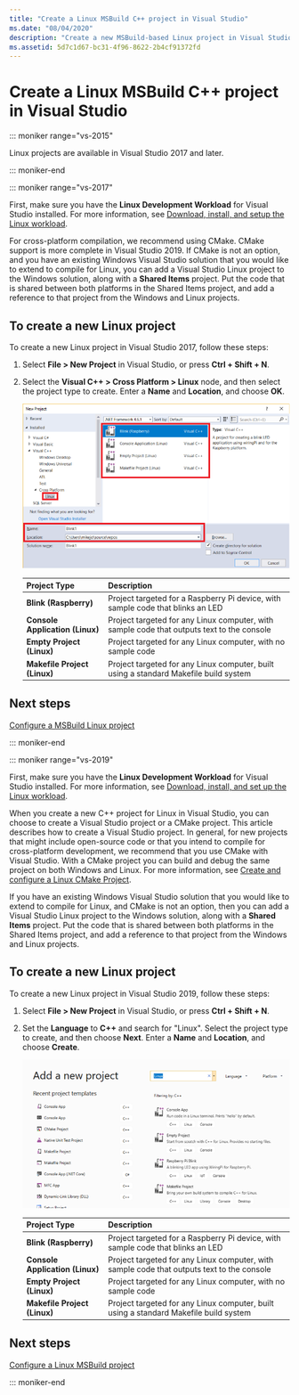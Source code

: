 ```yaml
---
title: "Create a Linux MSBuild C++ project in Visual Studio"
ms.date: "08/04/2020"
description: "Create a new MSBuild-based Linux project in Visual Studio."
ms.assetid: 5d7c1d67-bc31-4f96-8622-2b4cf91372fd
---
```

# Create a Linux MSBuild C++ project in Visual Studio

::: moniker range="vs-2015"

Linux projects are available in Visual Studio 2017 and later.

::: moniker-end

::: moniker range="vs-2017"

First, make sure you have the **Linux Development Workload** for Visual Studio installed. For more information, see [Download, install, and setup the Linux workload](download-install-and-setup-the-linux-development-workload.md).

For cross-platform compilation, we recommend using CMake. CMake support is more complete in Visual Studio 2019. If CMake is not an option, and you have an existing Windows Visual Studio solution that you would like to extend to compile for Linux, you can add a Visual Studio Linux project to the Windows solution, along with a **Shared Items** project. Put the code that is shared between both platforms in the Shared Items project, and add a reference to that project from the Windows and Linux projects.

## To create a new Linux project

To create a new Linux project in Visual Studio 2017, follow these steps:

1. Select **File > New Project** in Visual Studio, or press **Ctrl + Shift + N**.
1. Select the **Visual C++ > Cross Platform > Linux** node, and then select the project type to create. Enter a **Name** and **Location**, and choose **OK**.

   ![New Linux Project](media/newproject.png)

   | Project Type | Description |
   | ------------ | --- |
   | **Blink (Raspberry)**           | Project targeted for a Raspberry Pi device, with sample code that blinks an LED |
   | **Console Application (Linux)** | Project targeted for any Linux computer, with sample code that outputs text to the console |
   | **Empty Project (Linux)**       | Project targeted for any Linux computer, with no sample code |
   | **Makefile Project (Linux)**    | Project targeted for any Linux computer, built using a standard Makefile build system |

## Next steps

[Configure a MSBuild Linux project](configure-a-linux-project.md)

::: moniker-end

::: moniker range="vs-2019"

First, make sure you have the **Linux Development Workload** for Visual Studio installed. For more information, see [Download, install, and set up the Linux workload](download-install-and-setup-the-linux-development-workload.md).

When you create a new C++ project for Linux in Visual Studio, you can choose to create a Visual Studio project or a CMake project. This article describes how to create a Visual Studio project. In general, for new projects that might include open-source code or that you intend to compile for cross-platform development, we recommend that you use CMake with Visual Studio. With a CMake project you can build and debug the same project on both Windows and Linux. For more information, see [Create and configure a Linux CMake Project](cmake-linux-project.md).

If you have an existing Windows Visual Studio solution that you would like to extend to compile for Linux, and CMake is not an option, then you can add a Visual Studio Linux project to the Windows solution, along with a **Shared Items** project. Put the code that is shared between both platforms in the Shared Items project, and add a reference to that project from the Windows and Linux projects.

## To create a new Linux project

To create a new Linux project in Visual Studio 2019, follow these steps:

1. Select **File > New Project** in Visual Studio, or press **Ctrl + Shift + N**.
1. Set the **Language** to **C++** and search for "Linux". Select the project type to create, and then choose **Next**. Enter a **Name** and **Location**, and choose **Create**.

   ![New Linux Project](media/newproject-vs2019.png)

   | Project Type | Description |
   | ------------ | --- |
   | **Blink (Raspberry)**           | Project targeted for a Raspberry Pi device, with sample code that blinks an LED |
   | **Console Application (Linux)** | Project targeted for any Linux computer, with sample code that outputs text to the console |
   | **Empty Project (Linux)**       | Project targeted for any Linux computer, with no sample code |
   | **Makefile Project (Linux)**    | Project targeted for any Linux computer, built using a standard Makefile build system |

## Next steps

[Configure a Linux MSBuild project](configure-a-linux-project.md)

::: moniker-end

